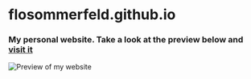 # flosommerfeld.github.io
### My personal website. Take a look at the preview below and [visit it](https://flosommerfeld-github.io) ###
![Preview of my website](http://i.imgur.com/xa4RAho.png "Preview of my website")
